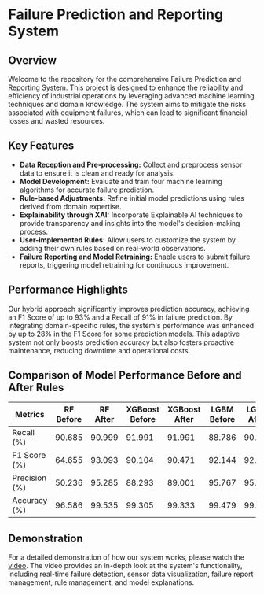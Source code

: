 # Failure Prediction and Reporting System

## Overview

Welcome to the repository for the comprehensive Failure Prediction and Reporting System. This project is designed to enhance the reliability and efficiency of industrial operations by leveraging advanced machine learning techniques and domain knowledge. The system aims to mitigate the risks associated with equipment failures, which can lead to significant financial losses and wasted resources.

## Key Features

- **Data Reception and Pre-processing:** Collect and preprocess sensor data to ensure it is clean and ready for analysis.
- **Model Development:** Evaluate and train four machine learning algorithms for accurate failure prediction.
- **Rule-based Adjustments:** Refine initial model predictions using rules derived from domain expertise.
- **Explainability through XAI:** Incorporate Explainable AI techniques to provide transparency and insights into the model's decision-making process.
- **User-implemented Rules:** Allow users to customize the system by adding their own rules based on real-world observations.
- **Failure Reporting and Model Retraining:** Enable users to submit failure reports, triggering model retraining for continuous improvement.

## Performance Highlights

Our hybrid approach significantly improves prediction accuracy, achieving an F1 Score of up to 93% and a Recall of 91% in failure prediction. By integrating domain-specific rules, the system's performance was enhanced by up to 28% in the F1 Score for some prediction models. This adaptive system not only boosts prediction accuracy but also fosters proactive maintenance, reducing downtime and operational costs.

## Comparison of Model Performance Before and After Rules

| **Metrics**      | **RF Before** | **RF After** | **XGBoost Before** | **XGBoost After** | **LGBM Before** | **LGBM After** | **CatBoost Before** | **CatBoost After** |
|------------------|---------------|--------------|--------------------|-------------------|-----------------|---------------|---------------------|--------------------|
| Recall (%)       | 90.685        | 90.999       | 91.991             | 91.991            | 88.786          | 90.748        | 91.413              | 91.413             |
| F1 Score (%)     | 64.655        | 93.093       | 90.104             | 90.471            | 92.144          | 92.232        | 89.303              | 90.771             |
| Precision (%)    | 50.236        | 95.285       | 88.293             | 89.001            | 95.767          | 95.855        | 87.288              | 90.137             |
| Accuracy (%)     | 96.586        | 99.535       | 99.305             | 99.333            | 99.479          | 99.547        | 99.247              | 99.547             |

## Demonstration

For a detailed demonstration of how our system works, please watch the [video](https://your-video-link.com). The video provides an in-depth look at the system's functionality, including real-time failure detection, sensor data visualization, failure report management, rule management, and model explanations.
